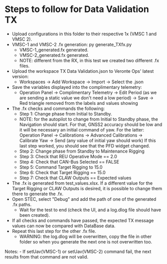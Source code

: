 # Steps to follow for Data Validation TX

- Upload configurations in this folder to their respective 1x (VMSC 1 and VMSC 2).
- VMSC-1 and VMSC-2 .fx generation: py generate_TXfx.py
    - VMSC-1_generated.fx generated.
    - VMSC-2_generated.fx generated.
    - NOTE: different from the RX, in this test we created two different .fx files.
- Upload the workspace TX Data Validation.json to Veronte Ops' latest version:
    - Workspaces -> Add Workspace -> Import -> Select the .json
- Save the variables displayed into the complimentary telemetry:
    - Operation Panel -> Complimentary Telemetry -> Edit Period (as we are sending a static value we don't need a low period) -> Save -> Red triangle removed from the labels and values showing
- The .fx checks and commands the following:
    - Step 1: Change phase from Initial to Standby.
    - NOTE: for the autopilot to change from Initial to Standby phase, the Navigation should start. 
			For that, GNSS2 accuracy should be low and it will be necessary an initial command of yaw. 
			For the latter: Operation Panel -> Calibrations -> Advanced Calibrations -> Calibrate Yaw -> Send (any value of initial yaw should work)
      If this last step worked, you should see that the PFD widget changed.
    - Step 2: Change phase from Standby to Maintenance Rigging
    - Step 3: Check that REU Operative Mode == 2.0
    - Step 4: Check that CAN-Bus Selected == FALSE
    - Step 5: Command Target Rigging to 15.0
    - Step 6: Check that Target Rigging == 15.0
    - Step 7: Check that CLAW Outputs == Expected values
- The .fx is generated from test_values.xlsx. If a different value for the Target Rigging or CLAW Outputs is desired, it is possible to change them there to generate the .fx.
- Open STEC, select "Debug" and add the path of one of the generated .fx paths.
    - Wait for the test to end (check the UI, and a log.dlog file should have been created).
- If all checks and commands have passed, the expected TX message values can now be compared with DataBase data.
- Repeat this last step for the other .fx file.
    - WARNING: the log.dlog will be overwritten, copy the file in other folder so when you generate the next one is not overwritten too.

Notes:
    - If setUav(VMSC-1) or setUav(VMSC-2) command fail, the next results from that command are not valid.



